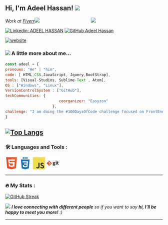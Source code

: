 <h2> Hi, I'm Adeel Hassan! <img src="https://media.giphy.com/media/mGcNjsfWAjY5AEZNw6/giphy.gif" width="50"></h2>

<img align='right' src="https://media.giphy.com/media/M9gbBd9nbDrOTu1Mqx/giphy.gif" width="230">
<p><em>Work at <a href="http://www.fiverr.com/adeelhassan198">Fiverr</a><img src="https://media.giphy.com/media/WUlplcMpOCEmTGBtBW/giphy.gif" width="30"> </br>
<!-- Developer Consultant at <a href="https://www.thoughtworks.com">ThoughtWorks</a> -->

</em></p>

[![Linkedin: ADEEL HASSAN](https://img.shields.io/badge/-AdeelHassan-blue?style=flat-square&logo=Linkedin&logoColor=white&link=https://www.linkedin.com/in/adeelhassan0098/)](https://www.linkedin.com/in/adeel0098/)
[![GitHub Adeel Hassan](https://img.shields.io/github/followers/adeel0098?label=follow&style=social)](https://github.com/adeel0098)
<img src="https://komarev.com/ghpvc/?username=your-github-adeel0098&style=flat-square&color=blue" alt=""/>

<a href="https://fiverr.com/adeel198"><img src="https://img.shields.io/badge/Fiverr-1DBF73.svg?style=for-the-badge&logo=Fiverr&logoColor=white" alt="website"/></a>

### <img src="https://media.giphy.com/media/VgCDAzcKvsR6OM0uWg/giphy.gif" width="50"> A little more about me...
```javascript
const adeel = {
pronouns: "He" | "him",
code: [ HTML,CSS,JavaScript, Jquery,BootStrap],
tools: [Visual-Studios, Sublime-Text , Atom],
OS : ["Windows", "Linux"],
VersionControlSystem : ["GitHub"],
techCommunities: {
                        coorganizer: "Easyzon"
                     },
challenge: "I am doing the #100DaysOfCode challenge focused on FrontEnd"
}
```
[![Top Langs](https://github-readme-stats.vercel.app/api/top-langs/?username=zilleali&layout=compact&theme=vision-friendly-dark)](https://github.com/anuraghazra/github-readme-stats)
---
### :hammer_and_wrench: Languages and Tools :
<div>

<img src="https://github.com/devicons/devicon/blob/master/icons/html5/html5-original.svg" title="HTML5" alt="HTML" width="40" height="40"/>
<img src="https://github.com/devicons/devicon/blob/master/icons/css3/css3-plain-wordmark.svg" title="CSS3" alt="CSS" width="40" height="40"/>
<img src="https://github.com/devicons/devicon/blob/master/icons/javascript/javascript-original.svg" title="JavaScript" alt="JavaScript" width="40" height="40"/>
<img src="https://github.com/devicons/devicon/blob/master/icons/git/git-original-wordmark.svg" title="Git" alt="Git" width="40" height="40"/>
</div>

---

### :fire: My Stats :
[![GitHub Streak](http://github-readme-streak-stats.herokuapp.com?user=zilleali&theme=dark&hide_border=true&mode=weekly&border=6F62DD&fire=DD2727)](https://git.io/streak-stats)







<img src="https://media.giphy.com/media/LnQjpWaON8nhr21vNW/giphy.gif" width="60"> <em><b>I love connecting with different people</b> so if you want to say <b>hi, I'll be happy to meet you more!</b> :)</em>

---

<!-- ### Hi there 👋 I'm ZILL E ALI
<hr style="border:1px doted #ffff;"/>
![visitors](https://visitor-badge.glitch.me/badge?page_id=page.id)

<img height="180em" src="https://github-readme-stats.vercel.app/api?username=zilleali&show_icons=true&hide_border=true&&count_private=true&include_all_commits=true" /> -->
<!-- [<a href="https://app.daily.dev/zilleali"><img src="https://api.daily.dev/devcards/2d562ad06d12484f96147eee1686c04e.png?r=8hw" width="400" alt="ZILLEALI's Dev Card"/></a>
](

-->
